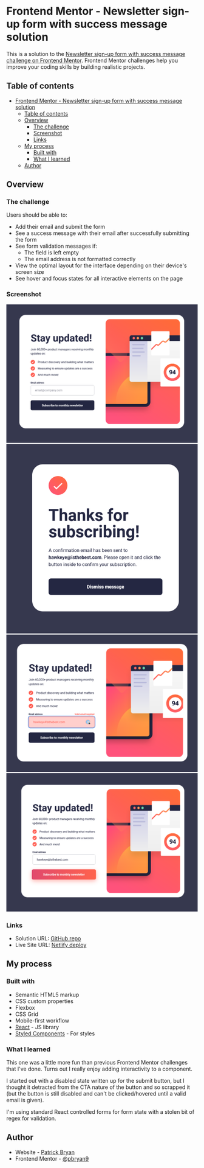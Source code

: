 # Frontend Mentor - Newsletter sign-up form with success message solution

This is a solution to the [Newsletter sign-up form with success message challenge on Frontend Mentor](https://www.frontendmentor.io/challenges/newsletter-signup-form-with-success-message-3FC1AZbNrv). Frontend Mentor challenges help you improve your coding skills by building realistic projects.

## Table of contents

- [Frontend Mentor - Newsletter sign-up form with success message solution](#frontend-mentor---newsletter-sign-up-form-with-success-message-solution)
  - [Table of contents](#table-of-contents)
  - [Overview](#overview)
    - [The challenge](#the-challenge)
    - [Screenshot](#screenshot)
    - [Links](#links)
  - [My process](#my-process)
    - [Built with](#built-with)
    - [What I learned](#what-i-learned)
  - [Author](#author)

## Overview

### The challenge

Users should be able to:

- Add their email and submit the form
- See a success message with their email after successfully submitting the form
- See form validation messages if:
  - The field is left empty
  - The email address is not formatted correctly
- View the optimal layout for the interface depending on their device's screen size
- See hover and focus states for all interactive elements on the page

### Screenshot

![Signup](./public/desktop_signup.png)
![Success](./public/desktop_success.png)
![Error State](./public/desktop_error_state.png)
![Active State](./public/desktop_active_state.png)

### Links

- Solution URL: [GitHub repo](https://github.com/pbryan9/fm_newsletter_signup)
- Live Site URL: [Netlify deploy](https://main--fluffy-narwhal-eeb7cd.netlify.app/)

## My process

### Built with

- Semantic HTML5 markup
- CSS custom properties
- Flexbox
- CSS Grid
- Mobile-first workflow
- [React](https://reactjs.org/) - JS library
- [Styled Components](https://styled-components.com/) - For styles

### What I learned

This one was a little more fun than previous Frontend Mentor challenges that I've done. Turns out I really enjoy adding interactivity to a component.

I started out with a disabled state written up for the submit button, but I thought it detracted from the CTA nature of the button and so scrapped it (but the button is still
disabled and can't be clicked/hovered until a valid email is given).

I'm using standard React controlled forms for form state with a stolen bit of regex for validation.

## Author

- Website - [Patrick Bryan](https://pattyb.dev)
- Frontend Mentor - [@pbryan9](https://www.frontendmentor.io/profile/pbryan9)
